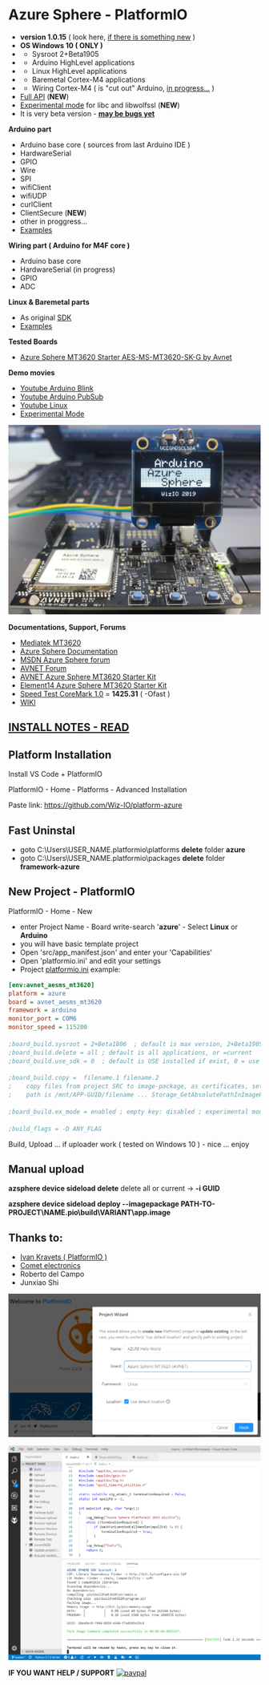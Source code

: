 # Azure Sphere - PlatformIO
* **version 1.0.15** ( look here, [if there is something new](https://github.com/Wiz-IO/platform-azure/blob/master/fix.md) )
* **OS Windows 10 ( ONLY )** 
* * Sysroot 2+Beta1905
* * Arduino HighLevel applications
* * Linux HighLevel applications
* * Baremetal Cortex-M4 applications  
* * Wiring Cortex-M4 ( is "cut out" Arduino, [in progress...](https://www.youtube.com/watch?v=bdG8GsRaUSA) ) 
* [Full API](https://github.com/Wiz-IO/platform-azure/wiki/How-to-unlock-all-API-s) (**NEW**)
* [Experimental mode](https://github.com/Wiz-IO/platform-azure/wiki/Arduino-INI-file#experimental-mode) for libc and libwolfssl (**NEW**) 
* It is very beta version - **[may be bugs yet](https://github.com/Wiz-IO/framework-azure)** 

**Arduino part**
* Arduino base core ( sources from last Arduino IDE )
* HardwareSerial
* GPIO
* Wire
* SPI 
* wifiClient
* wifiUDP 
* curlClient
* ClientSecure (**NEW**)
* other in proggress...
* [Examples](https://github.com/Wiz-IO/platform-azure/tree/master/Examples)

**Wiring part ( Arduino for M4F core )**
* Arduino base core
* HardwareSerial (in progress)
* GPIO
* ADC

**Linux & Baremetal parts** 
* As original [SDK](https://docs.microsoft.com/en-us/azure-sphere/) 
* [Examples](https://github.com/Azure/azure-sphere-samples)

**Tested Boards** 
* [Azure Sphere MT3620 Starter AES-MS-MT3620-SK-G by Avnet](https://www.avnet.com/shop/us/products/avnet-engineering-services/aes-ms-mt3620-sk-g-3074457345636825680/)

**Demo movies**
* [Youtube Arduino Blink](https://www.youtube.com/watch?v=bPYGXtNt8fg)
* [Youtube Arduino PubSub](https://www.youtube.com/watch?v=-hhSmKoT8T0)
* [Youtube Linux](https://www.youtube.com/watch?v=tIwjUzBBPTg)
* [Experimental Mode](https://www.youtube.com/watch?v=ucOvjfXg0-o&t=1s)

![Project](https://raw.githubusercontent.com/Wiz-IO/LIB/master/images/azuresphere.jpg) 

**Documentations, Support, Forums**
* [Mediatek MT3620](https://www.mediatek.com/products/azureSphere/mt3620)
* [Azure Sphere Documentation](https://docs.microsoft.com/en-us/azure-sphere/)
* [MSDN Azure Sphere forum](https://social.msdn.microsoft.com/Forums/en-US/home?forum=azuresphere)
* [AVNET Forum](https://www.element14.com/community/community/designcenter/azure-sphere-starter-kits/content?filterID=contentstatus[published]~objecttype~objecttype[thread]&filterID=contentstatus[published]~language~language%5Bcpl%5D)
* [AVNET Azure Sphere MT3620 Starter Kit](http://cloudconnectkits.org/product/azure-sphere-starter-kit)
* [Element14 Azure Sphere MT3620 Starter Kit](https://www.element14.com/community/community/designcenter/azure-sphere-starter-kits/)
* [Speed Test CoreMark 1.0](https://github.com/PaulStoffregen/CoreMark) = **1425.31** ( -Ofast )
* [WIKI](https://github.com/Wiz-IO/platform-azure/wiki)

## [INSTALL NOTES - READ](https://github.com/Wiz-IO/platform-azure/wiki/Install-Notes)

## Platform Installation

Install VS Code + PlatformIO

PlatformIO - Home - Platforms - Advanced Installation

Paste link: https://github.com/Wiz-IO/platform-azure 

## Fast Uninstal
* goto C:\Users\USER_NAME\.platformio\platforms **delete** folder **azure**
* goto C:\Users\USER_NAME\.platformio\packages **delete** folder **framework-azure**

## New Project - PlatformIO

PlatformIO - Home - New
* enter Project Name - Board write-search '**azure**' - Select **Linux** or **Arduino** 
* you will have basic template project
* Open 'src/app_manifest.json' and enter your 'Capabilities'
* Open 'platformio.ini' and edit your settings
* Project [platformio.ini](https://github.com/Wiz-IO/platform-azure/wiki/Arduino-INI-file) example:
```ini
[env:avnet_aesms_mt3620]
platform = azure
board = avnet_aesms_mt3620
framework = arduino
monitor_port = COM6
monitor_speed = 115200

;board_build.sysroot = 2+Beta1806  ; default is max version, 2+Beta1905
;board_build.delete = all ; default is all applications, or =current 
;board_build.use_sdk = 0  ; default is USE installed if exist, 0 = use PIO

;board_build.copy =  filename.1 filename.2 
;    copy files from project SRC to image-package, as certificates, settings, etc
;    path is /mnt/APP-GUID/filename ... Storage_GetAbsolutePathInImagePackage()

;board_build.ex_mode = enabled ; empty key: disabled ; experimental mode for libc, libwolfssl...

;build_flags = -D ANY_FLAG
```

Build, Upload ... if uploader work ( tested on Windows 10 ) - nice ... enjoy

## Manual upload

**azsphere device sideload delete** delete all or current -> **-i GUID**

**azsphere device sideload deploy --imagepackage PATH-TO-PROJECT\NAME\.pio\build\VARIANT\app.image**



## Thanks to:
* [Ivan Kravets ( PlatformIO )](https://platformio.org/)
* [Comet electronics](https://www.comet.bg/?cid=111)
* Roberto del Campo
* Junxiao Shi


![Project](https://raw.githubusercontent.com/Wiz-IO/LIB/master/images/azure.png) 

![Project](https://raw.githubusercontent.com/Wiz-IO/LIB/master/images/azure-platformio.png) 

**IF YOU WANT HELP / SUPPORT**
[![paypal](https://www.paypalobjects.com/en_US/i/btn/btn_donate_SM.gif)](https://www.paypal.com/cgi-bin/webscr?cmd=_s-xclick&hosted_button_id=ESUP9LCZMZTD6)
